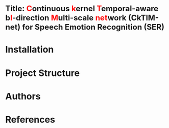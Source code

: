# <font size="5">Title: <span style="color:red">**C**</span>ontinuous <span style="color:red">**k**</span>ernel <span style="color:red">**T**</span>emporal-aware b<span style="color:red">**I**</span>-direction <span style="color:red">**M**</span>ulti-scale <span style="color:red">**net**</span>work (CkTIM-net) for **Speech Emotion Recognition** (SER)</font>

# Installation

# Project Structure 

# Authors

# References


